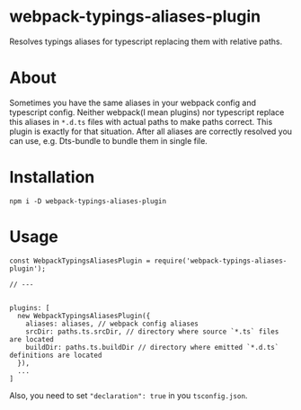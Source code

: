 # webpack-typings-aliases-plugin
Resolves typings aliases for typescript replacing them with relative paths.

# About
Sometimes you have the same aliases in your webpack config and typescript config. 
Neither webpack(I mean plugins) nor typescript replace this aliases in `*.d.ts` files with actual paths to make paths correct.
This plugin is exactly for that situation. 
After all aliases are correctly resolved you can use, e.g. Dts-bundle to bundle them in single file.

# Installation
```
npm i -D webpack-typings-aliases-plugin
```

# Usage
```
const WebpackTypingsAliasesPlugin = require('webpack-typings-aliases-plugin');

// ---


plugins: [
  new WebpackTypingsAliasesPlugin({
    aliases: aliases, // webpack config aliases
    srcDir: paths.ts.srcDir, // directory where source `*.ts` files are located
    buildDir: paths.ts.buildDir // directory where emitted `*.d.ts` definitions are located
  }),
  ...
]
```

Also, you need to set `"declaration": true` in you `tsconfig.json`.
